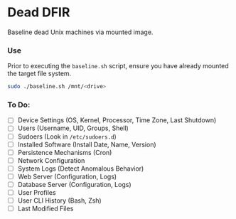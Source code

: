 # Dead DFIR
Baseline dead Unix machines via mounted image.

### Use
Prior to executing the `baseline.sh` script, ensure you have already mounted the target file system. 

```bash
sudo ./baseline.sh /mnt/<drive>
```

### To Do:
- [ ] Device Settings (OS, Kernel, Processor, Time Zone, Last Shutdown)
- [ ] Users (Username, UID, Groups, Shell)
- [ ] Sudoers (Look in `/etc/sudoers.d`)
- [ ] Installed Software (Install Date, Name, Version)
- [ ] Persistence Mechanisms (Cron)
- [ ] Network Configuration
- [ ] System Logs (Detect Anomalous Behavior)
- [ ] Web Server (Configuration, Logs)
- [ ] Database Server (Configuration, Logs)
- [ ] User Profiles
- [ ] User CLI History (Bash, Zsh)
- [ ] Last Modified Files
